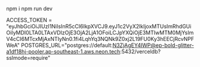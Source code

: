 npm i
npm run dev

ACCESS_TOKEN = "eyJhbGciOiJIUzI1NiIsInR5cCI6IkpXVCJ9.eyJ1c2VyX2lkIjoxMTUsImRhdGUiOiIyMDI0LTA0LTAxVDIzOjE3OjA2LjA1OFoiLCJpYXQiOjE3MTIwMTM0MjYsImV4cCI6MTcxMjAxNTIyNn0.1fi4LqhYq3NQNk9Z0xj2L19FU0Ky3hEECjRcvNPFWeA"
POSTGRES_URL="postgres://default:N3ZjAgEY4IWP@ep-bold-glitter-a1df18hj-pooler.ap-southeast-1.aws.neon.tech:5432/verceldb?sslmode=require"

